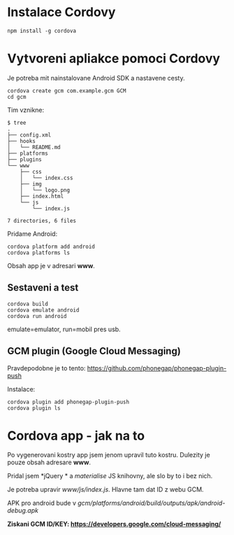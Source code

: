 Instalace Cordovy
=================

```npm install -g cordova```


Vytvoreni apliakce pomoci Cordovy
=================================

Je potreba mit nainstalovane Android SDK a nastavene cesty.

```
cordova create gcm com.example.gcm GCM
cd gcm
```

Tim vznikne:

```
$ tree
.
├── config.xml
├── hooks
│   └── README.md
├── platforms
├── plugins
└── www
    ├── css
    │   └── index.css
    ├── img
    │   └── logo.png
    ├── index.html
    └── js
        └── index.js

7 directories, 6 files
```

Pridame Android:

```
cordova platform add android
cordova platforms ls
```

Obsah app je v adresari **www**.

Sestaveni a test
----------------

```
cordova build
cordova emulate android
cordova run android

```

emulate=emulator, run=mobil pres usb.

GCM plugin (Google Cloud Messaging)
-----------------------------------

Pravdepodobne je to tento: https://github.com/phonegap/phonegap-plugin-push

Instalace:

```
cordova plugin add phonegap-plugin-push
cordova plugin ls
```


Cordova app - jak na to
=======================

Po vygenerovani kostry app jsem jenom upravil tuto kostru. Dulezity je pouze obsah adresare **www**.

Pridal jsem *jQuery * a *materialise* JS knihovny, ale slo by to i bez nich.

Je potreba upravir *www/js/index.js*. Hlavne tam dat ID z webu GCM.

APK pro android bude v *gcm/platforms/android/build/outputs/apk/android-debug.apk*



**Ziskani GCM ID/KEY: https://developers.google.com/cloud-messaging/**



